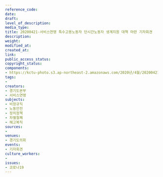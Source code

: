 ```yaml
---
reference_code: 
date: 
draft: 
level_of_description: 
media_type: 
title: 20200421-서비스연맹 특수고용노동자 단시간노동자 생계지원 대책 마련 기자회견
description: 
weight: 
modified_at: 
created_at: 
link: 
public_access_status: 
copyright_status: 
components:
- https://kctu-photo.s3.ap-northeast-2.amazonaws.com/2020년/4월/20200421-서비스연맹+특수고용노동자+단시간노동자+생계지원+대책+마련+기자회견/E5D_0021.jpg
tags:
- 
creators:
- 경기도본부
- 서비스연맹
subjects:
- 비정규직
- 노동안전
- 정치정책
- 차별철폐
- 해고복직
sources:
- 
venues:
- 경기도의회
events:
- 기자회견
culture_workers:
- 
issues:
- 코로나19
---
```

